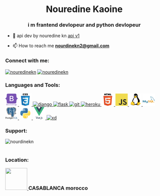 <h1 align="center">Nouredine Kaoine</h1>
<h3 align="center">i m frantend devlopeur and python devlopeur</h3>

- 🔭 api dev by nouredine kn [api v1](https://nouredinekn-api-v1.herokuapp.com/)

- 📫 How to reach me **nourdinekn2@gmail.com**

<h3 align="left">Connect with me:</h3>
<p align="left">
<a href="https://instagram.com/nouredinekn" target="blank"><img align="center" src="https://raw.githubusercontent.com/rahuldkjain/github-profile-readme-generator/master/src/images/icons/Social/instagram.svg" alt="nouredinekn" height="30" width="40" /></a>
 <a href="https://t.me/n2k4n" target="blank"><img align="center" src="https://upload.wikimedia.org/wikipedia/commons/8/83/Telegram_2019_Logo.svg" alt="nouredinekn" height="30" width="40" /></a>
</p>

<h3 align="left">Languages and Tools:</h3>
<p align="left"> <a href="https://getbootstrap.com" target="_blank" rel="noreferrer"> <img src="https://raw.githubusercontent.com/devicons/devicon/master/icons/bootstrap/bootstrap-plain-wordmark.svg" alt="bootstrap" width="40" height="40"/> </a> <a href="https://www.w3schools.com/css/" target="_blank" rel="noreferrer"> <img src="https://raw.githubusercontent.com/devicons/devicon/master/icons/css3/css3-original-wordmark.svg" alt="css3" width="40" height="40"/> </a> <a href="https://www.djangoproject.com/" target="_blank" rel="noreferrer"> <img src="https://upload.wikimedia.org/wikipedia/commons/7/75/Django_logo.svg" alt="django" width="40" height="40"/> </a> <a href="https://flask.palletsprojects.com/" target="_blank" rel="noreferrer"> <img src="https://www.vectorlogo.zone/logos/pocoo_flask/pocoo_flask-icon.svg" alt="flask" width="40" height="40"/> </a> <a href="https://git-scm.com/" target="_blank" rel="noreferrer"> <img src="https://www.vectorlogo.zone/logos/git-scm/git-scm-icon.svg" alt="git" width="40" height="40"/> </a> <a href="https://heroku.com](https://nouredinekn-api-v1.herokuapp.com/" target="_blank" rel="noreferrer"> <img src="https://www.vectorlogo.zone/logos/heroku/heroku-icon.svg" alt="heroku" width="40" height="40"/> </a> <a href="https://www.w3.org/html/" target="_blank" rel="noreferrer"> <img src="https://raw.githubusercontent.com/devicons/devicon/master/icons/html5/html5-original-wordmark.svg" alt="html5" width="40" height="40"/> </a> <a href="https://developer.mozilla.org/en-US/docs/Web/JavaScript" target="_blank" rel="noreferrer"> <img src="https://raw.githubusercontent.com/devicons/devicon/master/icons/javascript/javascript-original.svg" alt="javascript" width="40" height="40"/> </a> <a href="https://www.linux.org/" target="_blank" rel="noreferrer"> <img src="https://raw.githubusercontent.com/devicons/devicon/master/icons/linux/linux-original.svg" alt="linux" width="40" height="40"/> </a> <a href="https://www.mysql.com/" target="_blank" rel="noreferrer"> <img src="https://raw.githubusercontent.com/devicons/devicon/master/icons/mysql/mysql-original-wordmark.svg" alt="mysql" width="40" height="40"/> </a> <a href="https://www.postgresql.org" target="_blank" rel="noreferrer"> <img src="https://raw.githubusercontent.com/devicons/devicon/master/icons/postgresql/postgresql-original-wordmark.svg" alt="postgresql" width="40" height="40"/> </a> <a href="https://www.python.org" target="_blank" rel="noreferrer"> <img src="https://raw.githubusercontent.com/devicons/devicon/master/icons/python/python-original.svg" alt="python" width="40" height="40"/> </a> <a href="https://vuejs.org/" target="_blank" rel="noreferrer"> <img src="https://raw.githubusercontent.com/devicons/devicon/master/icons/vuejs/vuejs-original-wordmark.svg" alt="vuejs" width="40" height="40"/> </a> <a href="https://www.adobe.com/products/xd.html" target="_blank" rel="noreferrer"> <img src="https://cdn.worldvectorlogo.com/logos/adobe-xd.svg" alt="xd" width="40" height="40"/> </a> </p>

<h3 align="left">Support:</h3>
<p><a href="https://www.buymeacoffee.com/nouredinekn"> <img align="left" src="https://cdn.buymeacoffee.com/buttons/v2/default-yellow.png" height="50" width="210" alt="nourdinekn" /></a></p><br><br>

<h3 align="left">Location:
<p align="left">
 <a href="https://www.google.com/maps/d/u/0/viewer?msa=0&mid=1C-FClOLLh936QGX6T1Q_jdkGKUQ&ll=32.03301867867164%2C-8.57269399999999&z=7" target="_blank"> 
 <img src="https://upload.wikimedia.org/wikipedia/commons/d/dc/Google_Maps_Logo.svg" width="70" height="70"/>
 </a>
 CASABLANCA morocco 
</p>
